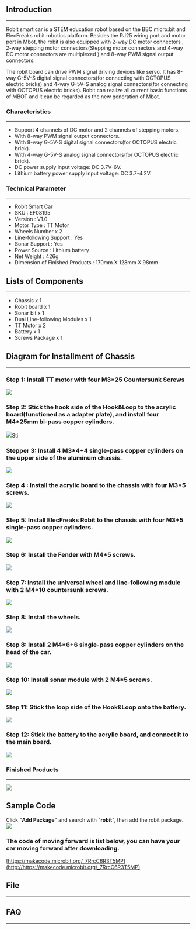 ## Introduction  
---
Robit smart car is a STEM education robot based on the BBC micro:bit and ElecFreaks robit robotics platform. Besides the RJ25 wiring port and  motor port in Mbot, the robit is also equipped with  2-way DC motor connectors , 2-way stepping motor connectors(Stepping motor connectors and 4-way DC motor connectors are multiplexed ) and 8-way PWM signal output connectors.  

The robit board can drive PWM signal driving devices like servo. It has 8-way G-5V-S digital signal connectors(for connecting with OCTOPUS electric bricks) and 4-way G-5V-S analog signal connectors(for connecting with OCTOPUS electric bricks). Robit can realize all current basic functions of MBOT and it can be regarded as the new generation of Mbot.


### Characteristics
---
- Support 4 channels of DC motor and 2 channels of stepping motors.
- With 8-way PWM signal output connectors.
- With 8-way G-5V-S digital signal connectors(for OCTOPUS electric brick).
- With 4-way G-5V-S analog signal connectors(for OCTOPUS electric brick).
- DC power supply input voltage: DC 3.7V-6V.
- Lithium battery power supply input voltage: DC 3.7-4.2V.

###  Technical Parameter
---
- Robit Smart Car
- SKU : EF08195
- Version : V1.0
- Motor Type : TT Motor
- Wheels Number x 2 
- Line-following Support : Yes
- Sonar Support : Yes
- Power Source : Lithium battery
- Net Weight : 426g
- Dimension of Finished Products : 170mm X 128mm X 98mm

## Lists of Components
---
- Chassis x 1
- Robit board x 1
- Sonar bit  x 1
- Dual Line-following Modules  x 1
- TT Motor x 2
- Battery x 1
- Screws Package x 1

## Diagram for Installment of Chassis
---
### Step 1: Install TT motor with four M3*25 Countersunk Screws
![](https://i.imgur.com/yweM9T8.png)
###  Step 2:  Stick the hook side of the Hook&Loop to the acrylic board(functioned as a adapter plate), and install four M4*25mm bi-pass copper cylinders.

![](https://i.imgur.com/wlgwNXu.png)Sti
### Stepper 3: Install 4  M3*4+4 single-pass copper cylinders on the upper side of the aluminum chassis. 
![](https://i.imgur.com/ghi03Ap.png)
### Step 4 : Install the acrylic board to the chassis with four M3*5 screws.
![](https://i.imgur.com/w6D31ms.png)
###  Step 5: Install ElecFreaks Robit to the chassis with four M3*5 single-pass copper cylinders.
![](https://i.imgur.com/4ROwWmg.png)
### Step 6: Install the Fender with M4*5 screws.   
![](https://i.imgur.com/PPyPQIn.png)
###  Step 7: Install the universal wheel and line-following module with 2 M4*10 countersunk screws. 
![](https://i.imgur.com/zFlq1nN.png)
###  Step 8: Install the wheels.
![](https://i.imgur.com/eIOnViI.png)
###  Step 8: Install 2 M4*6+6 single-pass copper cylinders on the head of the car.
![](https://i.imgur.com/fBADAKU.png)
###  Step 10: Install sonar module with 2 M4*5 screws.
![](https://i.imgur.com/6lgAijx.png)
### Step 11: Stick the loop side of the Hook&Loop onto the battery.
![](https://i.imgur.com/2hsp2W2.png)
### Step 12: Stick the battery to the acrylic board, and connect it to the main board.
![](https://i.imgur.com/6hP4TwR.png)


### Finished Products
---
![](https://i.imgur.com/IHYlExf.png)

## Sample Code
Click "**Add Package**" and  search with "**robit**", then add the robit package.
![](https://i.imgur.com/u1nc7NF.png)
### The code of moving forward is list below, you can have your car moving forward after downloading.
[https://makecode.microbit.org/_7RrcC6R3T5MP](http://https://makecode.microbit.org/_7RrcC6R3T5MP)


## File
---


## FAQ
---
